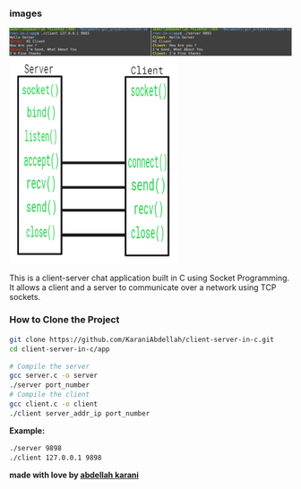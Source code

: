 ### images
<img src="/imgs/client-server.png">
<img src="/imgs/socket2.png">


This is a client-server chat application built in C using Socket Programming. It allows a client and a server to communicate over a network using TCP sockets.

### How to Clone the Project 

``` bash
git clone https://github.com/KaraniAbdellah/client-server-in-c.git
cd client-server-in-c/app
```

``` bash
# Compile the server
gcc server.c -o server
./server port_number 
# Compile the client
gcc client.c -o client
./client server_addr_ip port_number
```

<b>Example: </b>

``` bash
./server 9898
./client 127.0.0.1 9898
```


**made with love by <a href="https://www.linkedin.com/in/abdellah-karani-965928294/">abdellah karani</a>**



